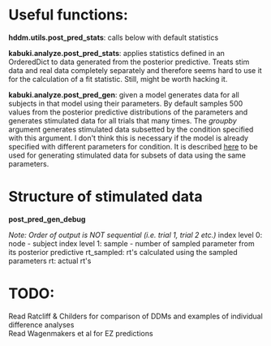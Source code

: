 # Useful functions:

**hddm.utils.post_pred_stats**: calls below with default statistics  

**kabuki.analyze.post_pred_stats**: applies statistics defined in an OrderedDict to data generated from the posterior predictive. Treats stim data and real data completely separately and therefore seems hard to use it for the calculation of a fit statistic. Still, might be worth hacking it.

**kabuki.analyze.post_pred_gen**: given a model generates data for all subjects in that model using their parameters. By default samples 500 values from the posterior predictive distributions of the parameters and generates stimulated data for all trials that many times. The *groupby* argument generates stimulated data subsetted by the condition specified with this argument. I don't think this is necessary if the model is already specified with different parameters for condition. It is described [here](http://ski.clps.brown.edu/hddm_docs/tutorial_post_pred.html) to be used for generating stimulated data for subsets of data using the same parameters.

# Structure of stimulated data

**post_pred_gen_debug**

*Note: Order of output is NOT sequential (i.e. trial 1, trial 2 etc.)*
index level 0: node - subject
index level 1: sample - number of sampled parameter from its posterior predictive
rt_sampled: rt's calculated using the sampled parameters
rt: actual rt's

# TODO:
Read Ratcliff & Childers for comparison of DDMs and examples of individual difference analyses  
Read Wagenmakers et al for EZ predictions  
